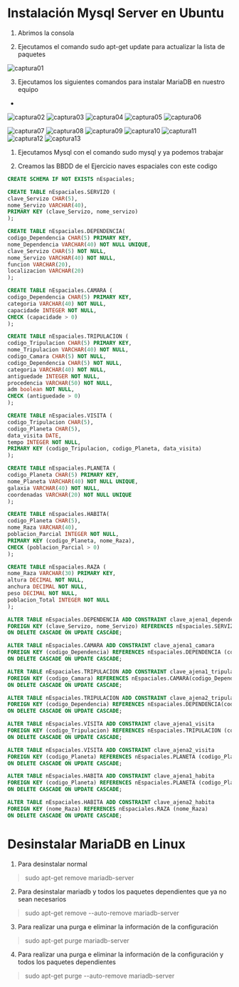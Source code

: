 # Instalación Mysql Server en Ubuntu


1. Abrimos la consola 

2. Ejecutamos el comando sudo apt-get update para actualizar la lista de paquetes

![captura01](https://github.com/dam108/ApuntesSQL/blob/master/Apuntes_Sucio/imgInstalacionMysql/img/Captura01.PNG)

3. Ejecutamos los siguientes comandos para instalar MariaDB en nuestro equipo
  - 

![captura02](https://github.com/dam108/ApuntesSQL/blob/master/Apuntes_Sucio/imgInstalacionMysql/img/Captura02.PNG)
![captura03](https://github.com/dam108/ApuntesSQL/blob/master/Apuntes_Sucio/imgInstalacionMysql/img/Captura03.PNG)
![captura04](https://github.com/dam108/ApuntesSQL/blob/master/Apuntes_Sucio/imgInstalacionMysql/img/Captura04.PNG)
![captura05](https://github.com/dam108/ApuntesSQL/blob/master/Apuntes_Sucio/imgInstalacionMysql/img/Captura05.PNG)
![captura06](https://github.com/dam108/ApuntesSQL/blob/master/Apuntes_Sucio/imgInstalacionMysql/img/Captura06.PNG)


![captura07](https://github.com/dam108/ApuntesSQL/blob/master/Apuntes_Sucio/imgInstalacionMysql/img/Captura07.PNG)
![captura08](https://github.com/dam108/ApuntesSQL/blob/master/Apuntes_Sucio/imgInstalacionMysql/img/Captura08.PNG)
![captura09](https://github.com/dam108/ApuntesSQL/blob/master/Apuntes_Sucio/imgInstalacionMysql/img/Captura09.PNG)
![captura10](https://github.com/dam108/ApuntesSQL/blob/master/Apuntes_Sucio/imgInstalacionMysql/img/Captura10.PNG)
![captura11](https://github.com/dam108/ApuntesSQL/blob/master/Apuntes_Sucio/imgInstalacionMysql/img/Captura11.PNG)
![captura12](https://github.com/dam108/ApuntesSQL/blob/master/Apuntes_Sucio/imgInstalacionMysql/img/Captura12.PNG)
![captura13](https://github.com/dam108/ApuntesSQL/blob/master/Apuntes_Sucio/imgInstalacionMysql/img/Captura13.PNG)







1. Ejecutamos Mysql con el comando sudo mysql y ya podemos trabajar

1. Creamos las BBDD de el Ejercicio naves espaciales con este codigo

```sql
CREATE SCHEMA IF NOT EXISTS nEspaciales;

CREATE TABLE nEspaciales.SERVIZO (
clave_Servizo CHAR(5),
nome_Servizo VARCHAR(40),
PRIMARY KEY (clave_Servizo, nome_servizo)
);

CREATE TABLE nEspaciales.DEPENDENCIA(
codigo_Dependencia CHAR(5) PRIMARY KEY,
nome_Dependencia VARCHAR(40) NOT NULL UNIQUE,
clave_Servizo CHAR(5) NOT NULL,
nome_Servizo VARCHAR(40) NOT NULL,
funcion VARCHAR(20),
localizacion VARCHAR(20)
);

CREATE TABLE nEspaciales.CAMARA (
codigo_Dependencia CHAR(5) PRIMARY KEY,
categoria VARCHAR(40) NOT NULL,
capacidade INTEGER NOT NULL,
CHECK (capacidade > 0)
);

CREATE TABLE nEspaciales.TRIPULACION (
codigo_Tripulacion CHAR(5) PRIMARY KEY,
nome_Tripulacion VARCHAR(40) NOT NULL,
codigo_Camara CHAR(5) NOT NULL,
codigo_Dependencia CHAR(5) NOT NULL,
categoria VARCHAR(40) NOT NULL,
antiguedade INTEGER NOT NULL,
procedencia VARCHAR(50) NOT NULL,
adm boolean NOT NULL,
CHECK (antiguedade > 0)
);

CREATE TABLE nEspaciales.VISITA (
codigo_Tripulacion CHAR(5),
codigo_Planeta CHAR(5),
data_visita DATE,
tempo INTEGER NOT NULL,
PRIMARY KEY (codigo_Tripulacion, codigo_Planeta, data_visita)
);

CREATE TABLE nEspaciales.PLANETA (
codigo_Planeta CHAR(5) PRIMARY KEY,
nome_Planeta VARCHAR(40) NOT NULL UNIQUE,
galaxia VARCHAR(40) NOT NULL,
coordenadas VARCHAR(20) NOT NULL UNIQUE
);

CREATE TABLE nEspaciales.HABITA(
codigo_Planeta CHAR(5),
nome_Raza VARCHAR(40),
poblacion_Parcial INTEGER NOT NULL,
PRIMARY KEY (codigo_Planeta, nome_Raza),
CHECK (poblacion_Parcial > 0)
);

CREATE TABLE nEspaciales.RAZA (
nome_Raza VARCHAR(30) PRIMARY KEY,
altura DECIMAL NOT NULL,
anchura DECIMAL NOT NULL,
peso DECIMAL NOT NULL, 
poblacion_Total INTEGER NOT NULL
);

ALTER TABLE nEspaciales.DEPENDENCIA ADD CONSTRAINT clave_ajena1_dependencia
FOREIGN KEY (clave_Servizo, nome_Servizo) REFERENCES nEspaciales.SERVIZO (clave_Servizo, nome_Servizo)
ON DELETE CASCADE ON UPDATE CASCADE;

ALTER TABLE nEspaciales.CAMARA ADD CONSTRAINT clave_ajena1_camara
FOREIGN KEY (codigo_Dependencia) REFERENCES nEspaciales.DEPENDENCIA (codigo_Dependencia)
ON DELETE CASCADE ON UPDATE CASCADE;

ALTER TABLE nEspaciales.TRIPULACION ADD CONSTRAINT clave_ajena1_tripulacion
FOREIGN KEY (codigo_Camara) REFERENCES nEspaciales.CAMARA(codigo_Dependencia)
ON DELETE CASCADE ON UPDATE CASCADE;

ALTER TABLE nEspaciales.TRIPULACION ADD CONSTRAINT clave_ajena2_tripulacion
FOREIGN KEY (codigo_Dependencia) REFERENCES nEspaciales.DEPENDENCIA(codigo_Dependencia)
ON DELETE CASCADE ON UPDATE CASCADE;

ALTER TABLE nEspaciales.VISITA ADD CONSTRAINT clave_ajena1_visita
FOREIGN KEY (codigo_Tripulacion) REFERENCES nEspaciales.TRIPULACION (codigo_Tripulacion)
ON DELETE CASCADE ON UPDATE CASCADE;

ALTER TABLE nEspaciales.VISITA ADD CONSTRAINT clave_ajena2_visita
FOREIGN KEY (codigo_Planeta) REFERENCES nEspaciales.PLANETA (codigo_Planeta)
ON DELETE CASCADE ON UPDATE CASCADE;

ALTER TABLE nEspaciales.HABITA ADD CONSTRAINT clave_ajena1_habita
FOREIGN KEY (codigo_Planeta) REFERENCES nEspaciales.PLANETA (codigo_Planeta)
ON DELETE CASCADE ON UPDATE CASCADE;

ALTER TABLE nEspaciales.HABITA ADD CONSTRAINT clave_ajena2_habita
FOREIGN KEY (nome_Raza) REFERENCES nEspaciales.RAZA (nome_Raza)
ON DELETE CASCADE ON UPDATE CASCADE;

```

# Desinstalar MariaDB en Linux

1. Para desinstalar normal 
> sudo apt-get remove mariadb-server
2. Para desinstalar mariadb y todos los paquetes dependientes que ya no sean necesarios
> sudo apt-get remove --auto-remove mariadb-server
3. Para realizar una purga e eliminar la información de la configuración
> sudo apt-get purge mariadb-server
4.  Para realizar una purga e eliminar la información de la configuración y todos los paquetes dependientes
> sudo apt-get purge --auto-remove mariadb-server


